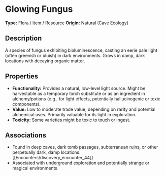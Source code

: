 # Glowing Fungus

**Type:** Flora / Item / Resource
**Origin:** Natural (Cave Ecology)

## Description
A species of fungus exhibiting bioluminescence, casting an eerie pale light (often greenish or bluish) in dark environments. Grows in damp, dark locations with decaying organic matter.

## Properties
*   **Functionality:** Provides a natural, low-level light source. Might be harvestable as a temporary torch substitute or as an ingredient in alchemy/potions (e.g., for light effects, potentially hallucinogenic or toxic components).
*   **Value:** Low to moderate trade value, depending on rarity and potential alchemical uses. Primarily valuable for its light in exploration.
*   **Toxicity:** Some varieties might be toxic to touch or ingest.

## Associations
*   Found in deep caves, dark tomb passages, subterranean ruins, or other perpetually dark, damp locations. [[Encounters/discovery_encounter_44]]
*   Associated with underground exploration and potentially strange or magical environments. 